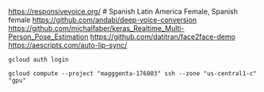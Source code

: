 https://responsivevoice.org/ # Spanish Latin America Female, Spanish female
https://github.com/andabi/deep-voice-conversion
https://github.com/michalfaber/keras_Realtime_Multi-Person_Pose_Estimation
https://github.com/datitran/face2face-demo
https://aescripts.com/auto-lip-sync/

    gcloud auth login

    gcloud compute --project "magggenta-176803" ssh --zone "us-central1-c" "gpu"
